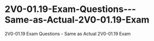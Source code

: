 # 2V0-01.19-Exam-Questions---Same-as-Actual-2V0-01.19-Exam
2V0-01.19 Exam Questions - Same as Actual 2V0-01.19 Exam
